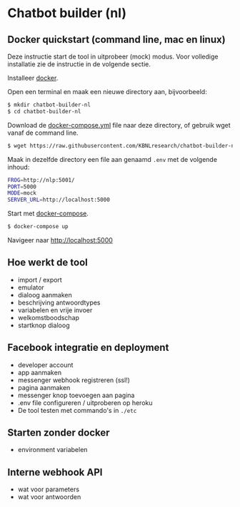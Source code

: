 # Chatbot builder (nl)


## Docker quickstart (command line, mac en linux)

Deze instructie start de tool in uitprobeer (mock) modus. Voor volledige installatie zie de instructie in de volgende sectie.

Installeer [docker](https://docs.docker.com/engine/installation/).

Open een terminal en maak een nieuwe directory aan, bijvoorbeeld:
```sh
$ mkdir chatbot-builder-nl
$ cd chatbot-builder-nl
```

Download de [docker-compose.yml](https://raw.githubusercontent.com/KBNLresearch/chatbot-builder-nl/master/docker-compose.yml) file naar deze directory, of gebruik wget vanaf de command line.

```sh
$ wget https://raw.githubusercontent.com/KBNLresearch/chatbot-builder-nl/master/docker-compose.yml
```

Maak in dezelfde directory een file aan genaamd ```.env``` met de volgende inhoud:
```sh
FROG=http://nlp:5001/
PORT=5000
MODE=mock
SERVER_URL=http://localhost:5000
```

Start met [docker-compose](https://docs.docker.com/compose/install/).
```sh
$ docker-compose up 
```

Navigeer naar [http://localhost:5000](http://localhost:5000)

## Hoe werkt de tool

- import / export
- emulator
- dialoog aanmaken
- beschrijving antwoordtypes
- variabelen en vrije invoer
- welkomstboodschap
- startknop dialoog



## Facebook integratie en deployment

- developer account
- app aanmaken
- messenger webhook registreren (ssl!)
- pagina aanmaken
- messenger knop toevoegen aan pagina
- .env file configureren / uitproberen op heroku
- De tool testen met commando's in ```./etc```


## Starten zonder docker

- environment variabelen


## Interne webhook API

- wat voor parameters
- wat voor antwoorden
